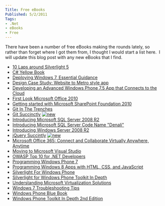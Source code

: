 ```yaml
---
Title: Free eBooks
Published: 5/2/2011
Tags:
- .Net
- eBooks
- Free
---
```


There have been a number of free eBooks making the rounds lately, so rather than forget where I got them from, I thought I would start a list here.  I will update this blog post with any new eBooks that I find.

- [10 Laps around Silverlight 5](http://www.silverlightshow.net/ebooks/10laps_silverlight5.aspx)
- [C# Yellow Book](http://www.robmiles.com/c-yellow-book/)
- [Deploying Windows 7, Essential Guidance](http://blogs.msdn.com/b/microsoft_press/archive/2009/10/16/free-e-book-deploying-windows-7-essential-guidance.aspx)
- [Design Case Study: Website to Metro style app](http://coolthingoftheday.blogspot.co.uk/2012/05/mighty-metro-morphing-design-case-study.html)
- [Developing an Advanced Windows Phone 7.5 App that Connects to the Cloud](http://coolthingoftheday.blogspot.co.uk/2012/05/free-ebook-guidance-advanced-windows.html)
- [First Look Microsoft Office 2010](http://blogs.msdn.com/b/microsoft_press/archive/2010/01/20/free-ebook-first-look-microsoft-office-2010.aspx)
- [Getting started with Microsoft SharePoint Foundation 2010](http://www.microsoft.com/downloads/en/details.aspx?FamilyID=2d789716-2293-4007-a485-e092ca5edc60)
- [Git In The Trenches](http://cbx33.github.com/gitt/index.html)
- [Git Succinctly](http://www.syncfusion.com/resources/techportal/ebooks/git) [![new](http://www.gep13.co.uk/blog/wp-content/uploads/2011/08/new-icon.gif)](http://www.syncfusion.com/resources/techportal/ebooks/git)
- [Introducing Microsoft SQL Server 2008 R2](http://blogs.msdn.com/b/microsoft_press/archive/2010/04/14/free-ebook-introducing-microsoft-sql-server-2008-r2.aspx)
- [Introducing Microsoft SQL Server Code Name "Denali"](http://blogs.msdn.com/b/microsoft_press/archive/2011/10/11/free-ebook-introducing-microsoft-sql-server-code-name-denali-draft-preview.aspx)
- [Introducing Windows Server 2008 R2](http://blogs.msdn.com/b/microsoft_press/archive/2009/10/20/free-ebook-introducing-windows-server-2008-r2.aspx)
- [jQuery Succintly](http://www.syncfusion.com/resources/techportal/ebooks/jquery) [![new](http://www.gep13.co.uk/blog/wp-content/uploads/2011/08/new-icon.gif)](http://www.syncfusion.com/resources/techportal/ebooks/jquery)
- [Microsoft Office 365: Connect and Collaborate Virtually Anywhere, Anytime](http://blogs.msdn.com/b/microsoft_press/archive/2011/08/17/free-ebook-microsoft-office-365-connect-and-collaborate-virtually-anywhere-anytime.aspx)
- [Moving to Microsoft Visual Studio](http://blogs.msdn.com/b/microsoft_press/archive/2010/09/13/free-ebook-moving-to-microsoft-visual-studio-2010.aspx)
- [OWASP Top 10 for .NET Developers](http://www.troyhunt.com/2011/12/free-ebook-owasp-top-10-for-net.html)
- [Programming Windows Phone 7](http://blogs.msdn.com/b/microsoft_press/archive/2010/10/28/free-ebook-programming-windows-phone-7-by-charles-petzold.aspx)
- [Programming Windows 8 Apps with HTML, CSS, and JavaScript](http://blogs.msdn.com/b/microsoft_press/archive/2012/06/04/free-ebook-programming-windows-8-apps-with-html-css-and-javascript-first-preview.aspx)
- [Silverlight For Windows Phone](http://microsoftfeed.com/2011/free-ebook-silverlight-for-windows-phone/)
- [Silverlight for Windows Phone Toolkit In Depth](http://www.windowsphonegeek.com/WPToolkitBook)
- [Understanding Microsoft Virtualization Solutions](http://blogs.msdn.com/b/microsoft_press/archive/2010/02/16/free-ebook-understanding-microsoft-virtualization-r2-solutions.aspx)
- [Windows 7 Troubleshooting Tips](http://blogs.msdn.com/b/microsoft_press/archive/2009/10/26/free-e-book-windows-7-troubleshooting-tips.aspx)
- [Windows Phone Blue Book](http://www.robmiles.com/c-yellow-book/)
- [Windows Phone Toolkit In Depth 2nd Edition](http://windowsphonegeek.com/wptoolkitbook2nd)
